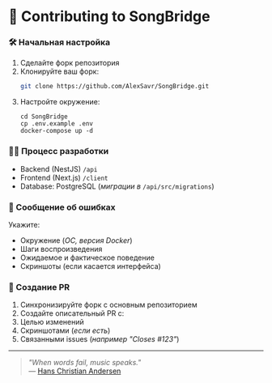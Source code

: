 # 🎵 Contributing to SongBridge

### 🛠 Начальная настройка
1. Сделайте форк репозитория
2. Клонируйте ваш форк:
    ```sh
   git clone https://github.com/AlexSavr/SongBridge.git
    ```
3. Настройте окружение:
    ```
    cd SongBridge
    cp .env.example .env
    docker-compose up -d
    ```


### 🧑‍💻 Процесс разработки

- Backend (NestJS) ``/api``
- Frontend (Next.js) ``/client``
- Database: PostgreSQL (*миграции в* ``/api/src/migrations``)

### 🐛 Сообщение об ошибках
Укажите:
- Окружение (*ОС, версия Docker*)
- Шаги воспроизведения
- Ожидаемое и фактическое поведение
- Скриншоты (если касается интерфейса)

### 🚀 Создание PR
1. Синхронизируйте форк с основным репозиторием
2. Создайте описательный PR с:
3. Целью изменений
4. Скриншотами (*если есть*)
5. Связанными issues (*например "Closes #123"*)


_____

> *"When words fail, music speaks."*  
> — [Hans Christian Andersen](https://en.wikipedia.org/wiki/Hans_Christian_Andersen) 